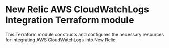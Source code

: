 # New Relic AWS CloudWatchLogs Integration Terraform module
This Terraform module constructs and configures the necessary resources for integrating AWS CloudWatchLogs into New Relic.
